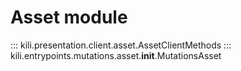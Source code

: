 # Asset module

::: kili.presentation.client.asset.AssetClientMethods
::: kili.entrypoints.mutations.asset.__init__.MutationsAsset
